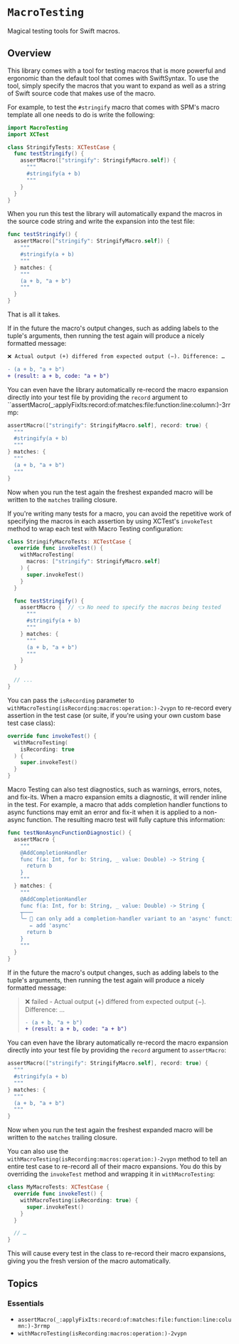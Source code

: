 # ``MacroTesting``

Magical testing tools for Swift macros.

## Overview

This library comes with a tool for testing macros that is more powerful and ergonomic than the
default tool that comes with SwiftSyntax. To use the tool, simply specify the macros that you want
to expand as well as a string of Swift source code that makes use of the macro.

For example, to test the `#stringify` macro that comes with SPM's macro template all one needs to
do is write the following: 

```swift
import MacroTesting
import XCTest

class StringifyTests: XCTestCase {
  func testStringify() {
    assertMacro(["stringify": StringifyMacro.self]) {
      """
      #stringify(a + b)
      """
    }
  }
}
```

When you run this test the library will automatically expand the macros in the source code string
and write the expansion into the test file:

```swift
func testStringify() {
  assertMacro(["stringify": StringifyMacro.self]) {
    """
    #stringify(a + b)
    """
  } matches: {
    """
    (a + b, "a + b")
    """
  }
}
```

That is all it takes.

If in the future the macro's output changes, such as adding labels to the tuple's arguments, then
running the test again will produce a nicely formatted message:

```diff
❌ Actual output (+) differed from expected output (−). Difference: …

- (a + b, "a + b")
+ (result: a + b, code: "a + b")
```

You can even have the library automatically re-record the macro expansion directly into your test
file by providing the `record` argument to
``assertMacro(_:applyFixIts:record:of:matches:file:function:line:column:)-3rrmp:

```swift
assertMacro(["stringify": StringifyMacro.self], record: true) {
  """
  #stringify(a + b)
  """
} matches: {
  """
  (a + b, "a + b")
  """
}
```

Now when you run the test again the freshest expanded macro will be written to the `matches` 
trailing closure.

If you're writing many tests for a macro, you can avoid the repetitive work of specifying the macros
in each assertion by using XCTest's `invokeTest` method to wrap each test with Macro Testing
configuration:

```swift
class StringifyMacroTests: XCTestCase {
  override func invokeTest() {
    withMacroTesting(
      macros: ["stringify": StringifyMacro.self]
    ) {
      super.invokeTest()
    }
  }

  func testStringify() {
    assertMacro {  // 👈 No need to specify the macros being tested
      """
      #stringify(a + b)
      """
    } matches: {
      """
      (a + b, "a + b")
      """
    }
  }

  // ...
}
```

You can pass the `isRecording` parameter to
``withMacroTesting(isRecording:macros:operation:)-2vypn`` to re-record every assertion in the test
case (or suite, if you're using your own custom base test case class):

```swift
override func invokeTest() {
  withMacroTesting(
    isRecording: true
  ) {
    super.invokeTest()
  }
}
```

Macro Testing can also test diagnostics, such as warnings, errors, notes, and fix-its. When a macro
expansion emits a diagnostic, it will render inline in the test. For example, a macro that adds
completion handler functions to async functions may emit an error and fix-it when it is applied to a
non-async function. The resulting macro test will fully capture this information:

```swift
func testNonAsyncFunctionDiagnostic() {
  assertMacro {
    """
    @AddCompletionHandler
    func f(a: Int, for b: String, _ value: Double) -> String {
      return b
    }
    """
  } matches: {
    """
    @AddCompletionHandler
    func f(a: Int, for b: String, _ value: Double) -> String {
    ┬───
    ╰─ 🛑 can only add a completion-handler variant to an 'async' function
       ✏️ add 'async'
      return b
    }
    """
  }
}
```

If in the future the macro's output changes, such as adding labels to the tuple's arguments, then
running the test again will produce a nicely formatted message:

> ❌ failed - Actual output (+) differed from expected output (−). Difference: …
> 
> ```diff
> - (a + b, "a + b")
> + (result: a + b, code: "a + b")
> ```

You can even have the library automatically re-record the macro expansion directly into your test
file by providing the `record` argument to `assertMacro`:

```swift
assertMacro(["stringify": StringifyMacro.self], record: true) {
  """
  #stringify(a + b)
  """
} matches: {
  """
  (a + b, "a + b")
  """
}
```

Now when you run the test again the freshest expanded macro will be written to the `matches` 
trailing closure.

You can also use the ``withMacroTesting(isRecording:macros:operation:)-2vypn`` method to tell an
entire test case to re-record all of their macro expansions. You do this by overriding the 
`invokeTest` method and wrapping it in `withMacroTesting`:

```swift
class MyMacroTests: XCTestCase {
  override func invokeTest() {
    withMacroTesting(isRecording: true) {
      super.invokeTest()
    }
  }

  // …
}
```

This will cause every test in the class to re-record their macro expansions, giving you the fresh
version of the macro automatically. 

## Topics

### Essentials

- ``assertMacro(_:applyFixIts:record:of:matches:file:function:line:column:)-3rrmp``
- ``withMacroTesting(isRecording:macros:operation:)-2vypn``

